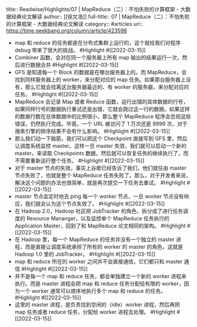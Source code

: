 title:: Readwise/Highlights/07 | MapReduce（二）：不怕失败的计算框架 - 大数据经典论文解读
author:: [[徐文浩]]
full-title:: 07 | MapReduce（二）：不怕失败的计算框架 - 大数据经典论文解读
category:: #articles
url:: https://time.geekbang.org/column/article/423598
- map 和 reduce 的任务都是在分布式集群上运行的，这个就给我们对程序 debug 带来了很大的挑战。 #Highlight #[[2022-03-15]]
- Combiner 函数，会对在同一个服务器上所有 map 输出的结果运行一次，然后进行数据合并 #Highlight #[[2022-03-15]]
- GFS 是知道每一个 Block 的数据是在哪台服务器上的。而 MapReduce，会找到同样服务器上的 worker，来分配对应的 map 任务。如果那台服务器上没有，那么它就会找离这台服务器最近的、有 worker 的服务器，来分配对应的任务。 #Highlight #[[2022-03-15]]
- MapReduce 会记录 Map 或者 Reduce 函数，运行出错的具体数据的行号，如果同样行号的数据执行重试还是出错，它就会跳过这一行的数据。如果这样的数据行数在总体数据中的比例很小，那么整个 MapReduce 程序会忽视这些错误，仍然执行完成。毕竟，一个 URL 被访问了 1 万次还是 9999 次，对于搜素引擎的排序结果不会有什么影响。 #Highlight #[[2022-03-15]]
- 那么我们动一下脑筋，我们可以把这个 Checkpoint 直接写到 GFS 里，然后让调度系统监控 master。这样一旦 master 失效，我们就可以启动一个新的 master，来读取 Checkpoints 数据，然后就可以恢复任务的继续执行了，而不需要重新运行整个任务。 #Highlight #[[2022-03-15]]
- 对于 master 节点的失效，事实上谷歌已经告诉了我们，他们就任由 master 节点失败了，也就是整个 MapReduce 任务失败了。那么，对于开发者来说，解决这个问题的办法也很简单，就是再次提交一下任务去重试。 #Highlight #[[2022-03-15]]
- master 节点会定时地去 ping 每一个 worker 节点，一旦 worker 节点没有响应，我们就会认为这个节点失效了。 #Highlight #[[2022-03-15]]
- 在 Hadoop 2.0，Hadoop 社区把 JobTracker 的角色，拆分成了进行任务调度的 Resource Mananger，以及监控单个 MapReduce 任务执行的 Application Master，回到了和 MapReduce 论文相同的架构。 #Highlight #[[2022-03-15]]
- 在 Hadoop 里，每一个 MapReduce 的任务并没有一个独立的 master 进程，而是直接让调度系统承担了所有的 worker 的 master 的角色，这就是 Hadoop 1.0 里的 JobTracker。 #Highlight #[[2022-03-15]]
- map 和 reduce 所在的 worker 之间并不会直接通信，它们都只和 master 通信 #Highlight #[[2022-03-15]]
- 并不是每一个 map 和 reduce 任务，都会单独建立一个新的 worker 进程来执行。而是 master 进程会把 map 和 reduce 任务分配给有限的 worker，因为一个 worker 通常可以顺序地执行多个 map 和 reduce 的任务。 #Highlight #[[2022-03-15]]
- 这里的 master 进程，是负责找到空闲的（idle）worker 进程，然后再把 map 任务或者 reduce 任务，分配给 worker 进程去处理。 #Highlight #[[2022-03-15]]